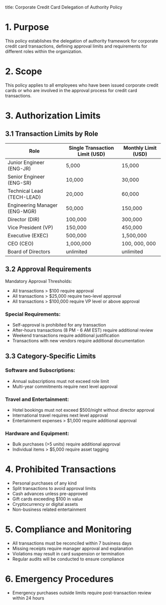 title: Corporate Credit Card Delegation of Authority Policy

# 1. Purpose
This policy establishes the delegation of authority framework for corporate credit card transactions, defining approval limits and requirements for different roles within the organization.

# 2. Scope
This policy applies to all employees who have been issued corporate credit cards or who are involved in the approval process for credit card transactions.

# 3. Authorization Limits
## 3.1 Transaction Limits by Role
| Role | Single Transaction Limit (USD) | Monthly Limit (USD) |
| --- | --- | --- | 
| Junior Engineer (ENG-JR) | 5,000 | 15,000 | 
| Senior Engineer (ENG-SR) | 10,000 | 30,000 |
|Technical Lead (TECH-LEAD) | 20,000 | 60,000 | 
|Engineering Manager (ENG-MGR) | 50,000 | 150,000 |
| Director (DIR) |100,000 | 300,000 | 
|Vice President (VP) |150,000 | 450,000 | 
| Executive (EXEC) | 500,000 | 1,500,000 |
| CEO (CEO) | 1,000,000 | 100, 000, 000 |
| Board of Directors | unlimited | unlimited |

## 3.2 Approval Requirements
Mandatory Approval Thresholds:

- All transactions > $100 require approval
- All transactions > $25,000 require two-level approval
- All transactions > $100,000 require VP level or above approval

### Special Requirements:

- Self-approval is prohibited for any transaction
- After-hours transactions (8 PM - 6 AM EST) require additional review
- Weekend transactions require additional justification
- Transactions with new vendors require additional documentation

## 3.3 Category-Specific Limits

### Software and Subscriptions:

- Annual subscriptions must not exceed role limit
- Multi-year commitments require next level approval

### Travel and Entertainment:

- Hotel bookings must not exceed $500/night without director approval
- International travel requires next level approval
- Entertainment expenses > $1,000 require additional approval

### Hardware and Equipment:

- Bulk purchases (>5 units) require additional approval
- Individual items > $5,000 require asset tagging

# 4. Prohibited Transactions

- Personal purchases of any kind
- Split transactions to avoid approval limits
- Cash advances unless pre-approved
- Gift cards exceeding $100 in value
- Cryptocurrency or digital assets
- Non-business related entertainment

# 5. Compliance and Monitoring

- All transactions must be reconciled within 7 business days
- Missing receipts require manager approval and explanation
- Violations may result in card suspension or termination
- Regular audits will be conducted to ensure compliance


# 6. Emergency Procedures

- Emergency purchases outside limits require post-transaction review within 24 hours
